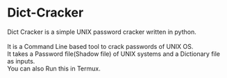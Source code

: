 # Dict-Cracker
Dict Cracker is a simple UNIX password cracker written in python.\
<br />It is a Command Line based tool to crack passwords of UNIX OS.\
It takes a Password file(Shadow file) of UNIX systems and a Dictionary file as inputs.\
You can also Run this in Termux.
